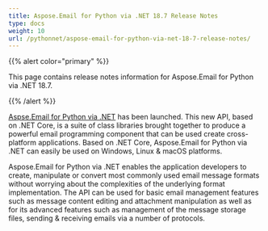```yaml
---
title: Aspose.Email for Python via .NET 18.7 Release Notes
type: docs
weight: 10
url: /pythonnet/aspose-email-for-python-via-net-18-7-release-notes/
---
```


{{% alert color="primary" %}} 

This page contains release notes information for Aspose.Email for Python via .NET 18.7.

{{% /alert %}} 

[Aspse.Email for Python via .NET](https://products.aspose.com/email/python-net) has been launched. This new API, based on .NET Core, is a suite of class libraries brought together to produce a powerful email programming component that can be used create cross-platform applications. Based on .NET Core, Aspose.Email for Python via .NET can easily be used on Windows, Linux & macOS platforms.

Aspose.Email for Python via .NET enables the application developers to create, manipulate or convert most commonly used email message formats without worrying about the complexities of the underlying format implementation. The API can be used for basic email management features such as message content editing and attachment manipulation as well as for its advanced features such as management of the message storage files, sending & receiving emails via a number of protocols.


